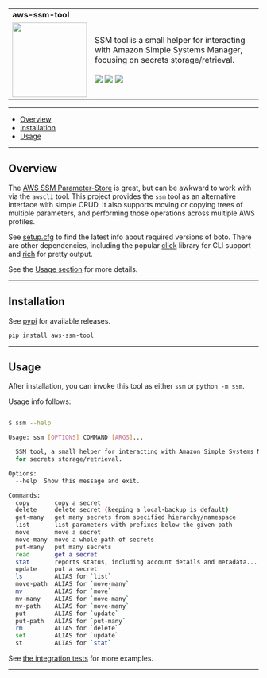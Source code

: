 <table width=100%>
  <tr>
    <td colspan=2><strong>
    aws-ssm-tool
      </strong>&nbsp;&nbsp;&nbsp;&nbsp;
    </td>
  </tr>
  <tr>
    <td width=15%><img src=https://raw.githubusercontent.com/Robot-Wranglers/ssm-tool/master/img/icon.png style="width:150px"></td>
    <td>
    SSM tool is a small helper for interacting with Amazon Simple Systems Manager, focusing on secrets storage/retrieval.
    <br/><br/>
    <a href=https://pypi.python.org/pypi/aws-ssm-tool/><img src="https://img.shields.io/pypi/l/aws-ssm-tool.svg"></a>
    <a href=https://pypi.python.org/pypi/aws-ssm-tool/><img src="https://badge.fury.io/py/aws-ssm-tool.svg"></a>
    <a href="https://github.com/https://github.com/Robot-Wranglers/ssm-tool/actions/workflows/python-test.yml"><img src="https://github.com/Robot-Wranglers/ssm-tool/actions/workflows/python-test.yml/badge.svg"></a>
    </td>
  </tr>
</table>

---------------------------------------------------------------------------------

<div class="toc">
<ul>
<li><a href="#overview">Overview</a></li>
<li><a href="#installation">Installation</a></li>
<li><a href="#usage">Usage</a></li>
</ul>
</div>


---------------------------------------------------------------------------------

## Overview

The [AWS SSM Parameter-Store](https://docs.aws.amazon.com/systems-manager/latest/userguide/systems-manager-parameter-store.html) is great, but can be awkward to work with via the `awscli` tool.  This project provides the `ssm` tool as an alternative interface with simple CRUD.  It also supports moving or copying trees of multiple parameters, and performing those operations across multiple AWS profiles.

See [setup.cfg](setup.cfg) to find the latest info about required versions of boto.  There are other dependencies, including the popular [click](#) library for CLI support and [rich](#) for pretty output.

See the [Usage section](#usage) for more details.

---------------------------------------------------------------------------------

## Installation

See [pypi](https://pypi.org/project/ssm-tool) for available releases.

```
pip install aws-ssm-tool
```

---------------------------------------------------------------------------------

## Usage

After installation, you can invoke this tool as either `ssm` or `python -m ssm`.

Usage info follows:

```bash

$ ssm --help

Usage: ssm [OPTIONS] COMMAND [ARGS]...

  SSM tool, a small helper for interacting with Amazon Simple Systems Manager
  for secrets storage/retrieval.

Options:
  --help  Show this message and exit.

Commands:
  copy       copy a secret
  delete     delete secret (keeping a local-backup is default)
  get-many   get many secrets from specified hierarchy/namespace
  list       list parameters with prefixes below the given path
  move       move a secret
  move-many  move a whole path of secrets
  put-many   put many secrets
  read       get a secret
  stat       reports status, including account details and metadata...
  update     put a secret
  ls         ALIAS for `list`
  move-path  ALIAS for `move-many`
  mv         ALIAS for `move`
  mv-many    ALIAS for `move-many`
  mv-path    ALIAS for `move-many`
  put        ALIAS for `update`
  put-path   ALIAS for `put-many`
  rm         ALIAS for `delete`
  set        ALIAS for `update`
  st         ALIAS for `stat`
```

See [the integration tests](https://github.com/Robot-Wranglers/ssm-tool/tree/master/tests/integration/test.sh) for more examples.

---------------------------------------------------------------------------------
